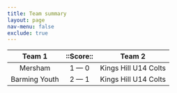 ```yaml
---
title: Team summary
layout: page
nav-menu: false
exclude: true
---
```




|    Team 1     |  ::Score::  |        Team 2        |
|:-------------:|:-----------:|:--------------------:|
|    Mersham    | 1 &mdash; 0 | Kings Hill U14 Colts |
| Barming Youth | 2 &mdash; 1 | Kings Hill U14 Colts |

 <br /><br /><br />